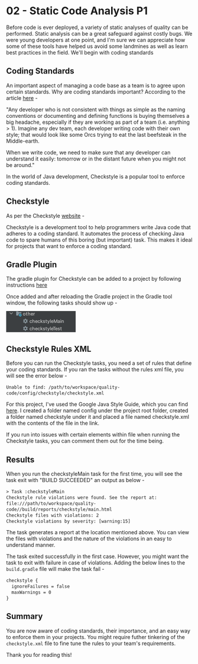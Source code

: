 # 02 - Static Code Analysis P1

Before code is ever deployed, a variety of static analyses of quality can be performed. Static analysis can be a great safeguard against costly bugs. We were young developers at one point, and I'm sure we can appreciate how some of these tools have helped us avoid some landmines as well as learn best practices in the field. We'll begin with coding standards 

## Coding Standards
An important aspect of managing a code base as a team is to agree upon certain standards. Why are coding standards important? According to the article [here](https://medium.com/leafgrowio-engineering/why-is-coding-standards-important-319fce79d1a4) - 

"Any developer who is not consistent with things as simple as the naming conventions or documenting and defining functions is buying themselves a big headache, especially if they are working as part of a team (i.e. anything > 1). Imagine any dev team, each developer writing code with their own style; that would look like some Orcs trying to eat the last beefsteak in the Middle-earth.

When we write code, we need to make sure that any developer can understand it easily: tomorrow or in the distant future when you might not be around."

In the world of Java development, Checkstyle is a popular tool to enforce coding standards.

## Checkstyle

As per the Checkstyle [website](https://checkstyle.sourceforge.io/) -

Checkstyle is a development tool to help programmers write Java code that adheres to a coding standard. It automates the process of checking Java code to spare humans of this boring (but important) task. This makes it ideal for projects that want to enforce a coding standard.

## Gradle Plugin

The gradle plugin for Checkstyle can be added to a project by following instructions [here](https://docs.gradle.org/current/userguide/checkstyle_plugin.html)

Once added and after reloading the Gradle project in the Gradle tool window, the following tasks should show up -

![Checkstyle-Tasks](img/Checkstyle-Tasks.png)

## Checkstyle Rules XML

Before you can run the Checkstyle tasks, you need a set of rules that define your coding standards. If you ran the tasks without the rules xml file, you will see the error below -

```
Unable to find: /path/to/workspace/quality-code/config/checkstyle/checkstyle.xml
```


For this project, I've used the Google Java Style Guide, which you can find [here](https://github.com/checkstyle/checkstyle/blob/master/src/main/resources/google_checks.xml). I created a folder named config under the project root folder, created a folder named checkstyle under it and placed a file named checkstyle.xml with the contents of the file in the link.

If you run into issues with certain elements within file when running the Checkstyle tasks, you can comment them out for the time being.

## Results

When you run the checkstyleMain task for the first time, you will see the task exit with "BUILD SUCCEEDED" an output as below - 

```
> Task :checkstyleMain
Checkstyle rule violations were found. See the report at: file:///path/to/workspace/quality-code//build/reports/checkstyle/main.html
Checkstyle files with violations: 2
Checkstyle violations by severity: [warning:15]
```

The task generates a report at the location mentioned above. You can view the files with violations and the nature of the violations in an easy to understand manner. 

The task exited successfully in the first case. However, you might want the task to exit with failure in case of violations. Adding the below lines to the `build.gradle` file will make the task fail - 

```
checkstyle {
  ignoreFailures = false
  maxWarnings = 0
}
```

## Summary 

You are now aware of coding standards, their importance, and an easy way to enforce them in your projects. You might require futher tinkering of the `checkstyle.xml` file to fine tune the rules to your team's requirements. 

Thank you for reading this!